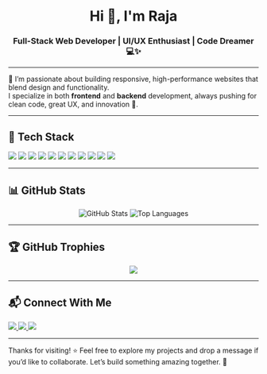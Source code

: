 <h1 align="center">Hi 👋, I'm Raja</h1>
<h3 align="center">Full-Stack Web Developer | UI/UX Enthusiast | Code Dreamer 💻✨</h3>

---

🌟 I’m passionate about building responsive, high-performance websites that blend design and functionality.  
I specialize in both **frontend** and **backend** development, always pushing for clean code, great UX, and innovation 🚀.

---

## 🔧 Tech Stack
<p>
  <img src="https://img.shields.io/badge/HTML5-E34F26?style=for-the-badge&logo=html5&logoColor=white"/>
  <img src="https://img.shields.io/badge/CSS3-1572B6?style=for-the-badge&logo=css3&logoColor=white"/>
  <img src="https://img.shields.io/badge/JavaScript-F7DF1E?style=for-the-badge&logo=javascript&logoColor=black"/>
  <img src="https://img.shields.io/badge/React-61DAFB?style=for-the-badge&logo=react&logoColor=black"/>
  <img src="https://img.shields.io/badge/React_Query-FF4154?style=for-the-badge&logo=reactquery&logoColor=white"/>
  <img src="https://img.shields.io/badge/Python-3776AB?style=for-the-badge&logo=python&logoColor=white"/>
  <img src="https://img.shields.io/badge/Netlify-00C7B7?style=for-the-badge&logo=netlify&logoColor=white"/>
  <img src="https://img.shields.io/badge/Vercel-000000?style=for-the-badge&logo=vercel&logoColor=white"/>
  <img src="https://img.shields.io/badge/GitHub-181717?style=for-the-badge&logo=github&logoColor=white"/>
  <img src="https://img.shields.io/badge/EmailJS-EA4335?style=for-the-badge&logo=gmail&logoColor=white"/>
  <img src="https://img.shields.io/badge/Web3Forms-323330?style=for-the-badge&logo=web3&logoColor=white"/>
</p>

---

## 📊 GitHub Stats
<p align="center">
  <img src="https://github-readme-stats.vercel.app/api?username=raja-1432362&show_icons=true&theme=radical" alt="GitHub Stats" />
  <img src="https://github-readme-stats.vercel.app/api/top-langs/?username=raja-1432362&layout=compact&theme=radical" alt="Top Languages" />
</p>

---

## 🏆 GitHub Trophies
<p align="center">
  <img src="https://github-profile-trophy.vercel.app/?username=raja-1432362&theme=radical&no-frame=true&margin-w=10&margin-h=10" />
</p>

---

## 📬 Connect With Me
<p>
  <a href="https://www.instagram.com/developer__soft" target="_blank">
    <img src="https://img.shields.io/badge/Instagram-%23E4405F.svg?style=for-the-badge&logo=instagram&logoColor=white"/>
  </a>
  <a href="https://www.linkedin.com/in/rajadas1636" target="_blank">
    <img src="https://img.shields.io/badge/LinkedIn-%230077B5.svg?style=for-the-badge&logo=linkedin&logoColor=white"/>
  </a>
  <a href="https://rajadas2362489@gmail.com">
    <img src="https://img.shields.io/badge/Email-D14836?style=for-the-badge&logo=gmail&logoColor=white"/>
  </a>
</p>

---









Thanks for visiting! ⭐ Feel free to explore my projects and drop a message if you’d like to collaborate. Let’s build something amazing together. 🙌
